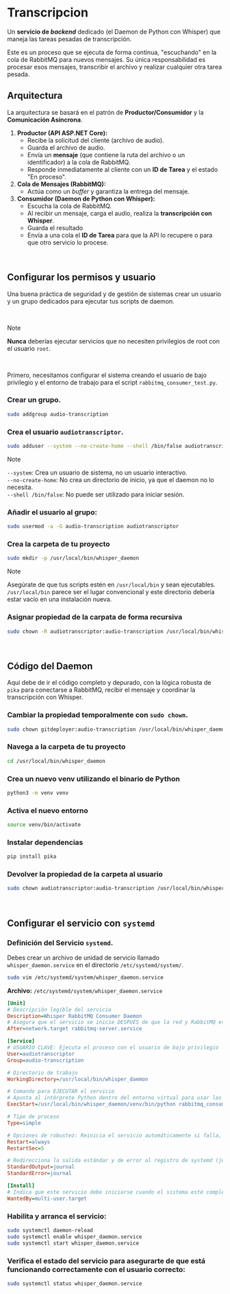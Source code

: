 # Transcripcion

Un **servicio de *backend*** dedicado (el Daemon de Python con Whisper) que maneja las tareas pesadas de transcripción.  

Este es un proceso que se ejecuta de forma continua, "escuchando" en la cola de RabbitMQ para nuevos mensajes. Su única responsabilidad es procesar esos mensajes, transcribir el archivo y realizar cualquier otra tarea pesada.

## Arquitectura

La arquitectura se basará en el patrón de **Productor/Consumidor** y la **Comunicación Asíncrona**.

1.  **Productor (API ASP.NET Core):**
      * Recibe la solicitud del cliente (archivo de audio).
      * Guarda el archivo de audio.
      * Envía un **mensaje** (que contiene la ruta del archivo o un identificador) a la cola de RabbitMQ.
      * Responde inmediatamente al cliente con un **ID de Tarea** y el estado "En proceso".
2.  **Cola de Mensajes (RabbitMQ):**
      * Actúa como un *buffer* y garantiza la entrega del mensaje.
3.  **Consumidor (Daemon de Python con Whisper):**
      * Escucha la cola de RabbitMQ.
      * Al recibir un mensaje, carga el audio, realiza la **transcripción con Whisper**.
      * Guarda el resultado
      * Envía a una cola el **ID de Tarea** para que la API lo recupere o para que otro servicio lo procese.

<br/>

## Configurar los permisos y usuario

Una buena práctica de seguridad y de gestión de sistemas crear un usuario y un grupo dedicados para ejecutar tus scripts de daemon. 

<br/>

> [!NOTE]
> **Nunca** deberías ejecutar servicios que no necesiten privilegios de root con el usuario `root`.

<br/>

Primero, necesitamos configurar el sistema creando el usuario de bajo privilegio y el entorno de trabajo para el script `rabbitmq_consumer_test.py`.

### Crear un grupo.

```sh
sudo addgroup audio-transcription
```

### Crea el usuario `audiotranscriptor`.

```sh
sudo adduser --system --no-create-home --shell /bin/false audiotranscriptor
```

> [!NOTE]
> `--system`: Crea un usuario de sistema, no un usuario interactivo.  
> `--no-create-home`: No crea un directorio de inicio, ya que el daemon no lo necesita.  
> `--shell /bin/false`: No puede ser utilizado para iniciar sesión.

### Añadir el usuario al grupo:

```sh
sudo usermod -a -G audio-transcription audiotranscriptor
```

### Crea la carpeta de tu proyecto

```sh
sudo mkdir -p /usr/local/bin/whisper_daemon
```

> [!NOTE]
> Asegúrate de que tus scripts estén en `/usr/local/bin` y sean ejecutables.  
> `/usr/local/bin` parece ser el lugar convencional y este directorio debería estar vacío en una instalación nueva.

### Asignar propiedad de la carpata de forma recursiva

```sh
sudo chown -R audiotranscriptor:audio-transcription /usr/local/bin/whisper_daemon
```

<br/>

## Código del Daemon

Aquí debe de ir el código completo y depurado, con la lógica robusta de `pika` para conectarse a RabbitMQ, recibir el mensaje y coordinar la transcripción con Whisper.

### Cambiar la propiedad temporalmente con `sudo chown`.

```sh
sudo chown gitdeployer:audio-transcription /usr/local/bin/whisper_daemon
```

### Navega a la carpeta de tu proyecto

```sh
cd /usr/local/bin/whisper_daemon
```

### Crea un nuevo venv utilizando el binario de Python

```sh
python3 -m venv venv
```

### Activa el nuevo entorno

```sh
source venv/bin/activate
```

### Instalar dependencias

```sh
pip install pika
```

### Devolver la propiedad de la carpeta al usuario

```sh
sudo chown audiotranscriptor:audio-transcription /usr/local/bin/whisper_daemon
```

<br/>

## Configurar el servicio con `systemd`

### Definición del Servicio `systemd`.

Debes crear un archivo de unidad de servicio llamado `whisper_daemon.service` en el directorio `/etc/systemd/system/`.

```sh
sudo vim /etc/systemd/system/whisper_daemon.service
```

**Archivo:** `/etc/systemd/system/whisper_daemon.service`

```ini
[Unit]
# Descripción legible del servicio
Description=Whisper RabbitMQ Consumer Daemon
# Asegura que el servicio se inicie DESPUÉS de que la red y RabbitMQ estén disponibles
After=network.target rabbitmq-server.service

[Service]
# USUARIO CLAVE: Ejecuta el proceso con el usuario de bajo privilegio
User=audiotranscriptor
Group=audio-transcription

# Directorio de trabajo
WorkingDirectory=/usr/local/bin/whisper_daemon

# Comando para EJECUTAR el servicio
# Apunta al intérprete Python dentro del entorno virtual para usar las dependencias aisladas.
ExecStart=/usr/local/bin/whisper_daemon/venv/bin/python rabbitmq_consumer_test.py

# Tipo de proceso
Type=simple

# Opciones de robustez: Reinicia el servicio automáticamente si falla, con una pausa de 5 segundos.
Restart=always
RestartSec=5

# Redirecciona la salida estándar y de error al registro de systemd (journalctl)
StandardOutput=journal
StandardError=journal

[Install]
# Indica que este servicio debe iniciarse cuando el sistema esté completamente multiusuario (arranque)
WantedBy=multi-user.target
```

### Habilita y arranca el servicio:

```sh
sudo systemctl daemon-reload
sudo systemctl enable whisper_daemon.service
sudo systemctl start whisper_daemon.service
```

### Verifica el estado del servicio para asegurarte de que está funcionando correctamente con el usuario correcto:

```sh
sudo systemctl status whisper_daemon.service
```




